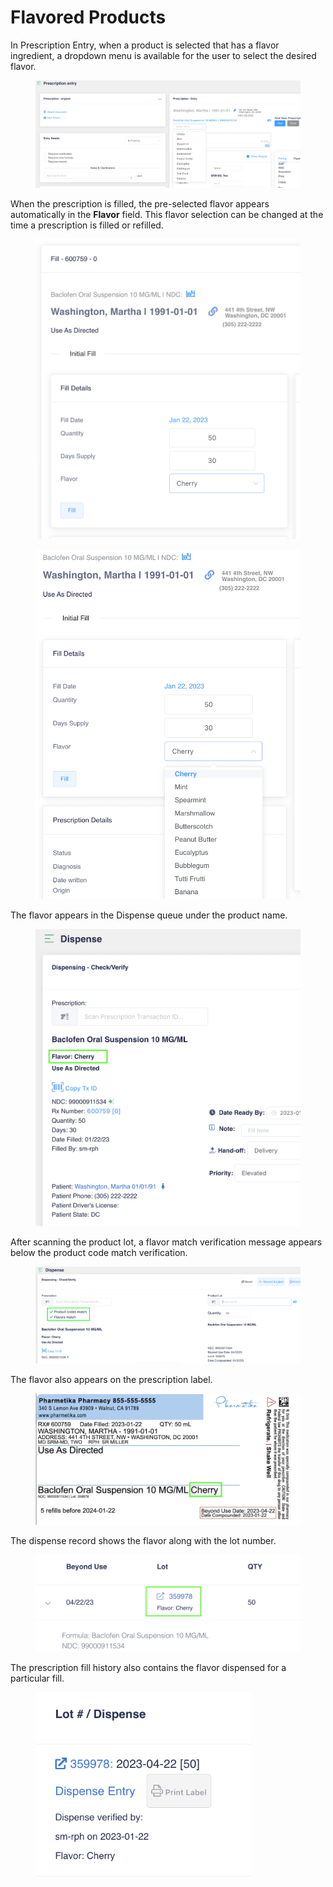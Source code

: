 # Flavored Products

In Prescription Entry, when a product is selected that has a flavor ingredient, a dropdown menu is available for the user to select the desired flavor.

<figure><img src="../../.gitbook/assets/image (466).png" alt=""><figcaption></figcaption></figure>

When the prescription is filled, the pre-selected flavor appears automatically in the **Flavor** field. This flavor selection can be changed at the time a prescription is filled or refilled.

<div><figure><img src="../../.gitbook/assets/image64.png" alt=""><figcaption></figcaption></figure> <figure><img src="../../.gitbook/assets/image238.png" alt=""><figcaption></figcaption></figure></div>

The flavor appears in the Dispense queue under the product name.

<figure><img src="../../.gitbook/assets/image (467).png" alt=""><figcaption></figcaption></figure>

After scanning the product lot, a flavor match verification message appears below the product code match verification.

<figure><img src="../../.gitbook/assets/image (468).png" alt=""><figcaption></figcaption></figure>

The flavor also appears on the prescription label.

<figure><img src="../../.gitbook/assets/image (469).png" alt=""><figcaption></figcaption></figure>

The dispense record shows the flavor along with the lot number.

<figure><img src="../../.gitbook/assets/image (470).png" alt="" width="563"><figcaption></figcaption></figure>

The prescription fill history also contains the flavor dispensed for a particular fill.

<figure><img src="../../.gitbook/assets/image (471).png" alt="" width="345"><figcaption></figcaption></figure>
